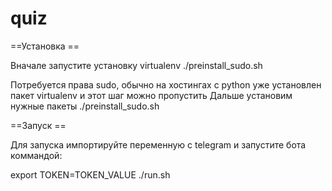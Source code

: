 # quiz
==Установка ==

Вначале запустите установку virtualenv
 ./preinstall_sudo.sh

Потребуется права sudo, обычно на хостингах с python уже установлен пакет
virtualenv и этот шаг можно пропустить
Дальше установим нужные пакеты
 ./preinstall_sudo.sh

==Запуск ==

Для запуска импортируйте переменную с telegram и запустите бота коммандой:

 export TOKEN=TOKEN_VALUE
 ./run.sh
